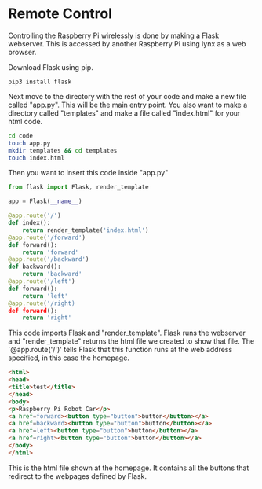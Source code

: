 # Remote Control

Controlling the Raspberry Pi wirelessly is done by making a Flask webserver. This is accessed by another Raspberry Pi using lynx as a web browser.

Download Flask using pip.
```
pip3 install flask
```

Next move to the directory with the rest of your code and make a new file called "app.py". This will be the main entry point. You also want to make a directory called "templates" and make a file called "index.html" for your html code.
```bash
cd code
touch app.py
mkdir templates && cd templates
touch index.html
```

Then you want to insert this code inside "app.py"
```python
from flask import Flask, render_template

app = Flask(__name__)

@app.route('/')
def index():
    return render_template('index.html')
@app.route('/forward')
def forward():
    return 'forward'
@app.route('/backward')
def backward():
    return 'backward'
@app.route('/left')
def forward():
    return 'left'
@app.route('/right)
def forward():
    return 'right'
```

This code imports Flask and "render_template". Flask runs the webserver and "render_template" returns the html file we created to show that file. The `@app.route('/')' tells Flask that this function runs at the web address specified, in this case the homepage.

```html
<html>
<head>
<title>test</title>
</head>
<body>
<p>Raspberry Pi Robot Car</p>
<a href=forward><button type="button">button</button></a>
<a href=backward><button type="button">button</button></a>
<a href=left><button type="button">button</button></a>
<a href=right><button type="button">button</button></a>
</body>
</html>
```
This is the html file shown at the homepage. It contains all the buttons that redirect to the webpages defined by Flask.
